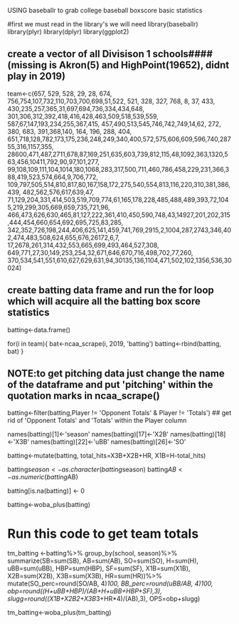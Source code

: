USING baseballr to grab college baseball boxscore basic statistics 


#first we must read in the library's we will need
library(baseballr)
library(plyr)
library(dplyr)
library(ggplot2)

## create a vector of all Divisison 1 schools#### (missing is Akron(5) and HighPoint(19652), didnt play in 2019) ##

team<-c(657, 529, 528, 29, 28, 674, 756,754,107,732,110,703,700,698,51,522, 521, 328, 327, 768, 8, 37, 
        433, 430,235,257,365,31,697,694,736,334,434,648, 301,306,312,392,418,416,428,463,509,518,539,559,
        587,67,147,193,234,255,367,415, 457,490,513,545,746,742,749,14,62, 272, 380, 683, 391,368,140, 164, 
        196, 288, 404, 651,718,128,782,173,175,236,248,249,340,400,572,575,606,609,596,740,28755,316,1157,355,
        28600,471,487,2711,678,87,169,251,635,603,739,812,115,48,1092,363,1320,563,456,10411,792,90,97,101,277,
        99,108,109,111,104,1014,180,1068,283,317,500,711,460,786,458,229,231,366,388,419,523,574,664,9,706,772,
        109,797,505,514,810,817,80,167,158,172,275,540,554,813,116,220,310,381,386,439, 482,562,576,617,639,47,
        71,129,204,331,414,503,519,709,774,61,165,178,228,485,488,489,393,72,1045,219,299,305,669,659,735,721,96,
        466,473,626,630,465,81,127,222,361,410,450,590,748,43,14927,201,202,315,444,454,660,654,692,695,725,83,285,
        342,352,726,198,244,406,625,141,459,741,769,2915,2,1004,287,2743,346,402,474,483,508,624,655,676,26172,6,7,
        17,2678,261,314,432,553,665,699,493,464,527,308, 649,771,27,30,149,253,254,32,671,646,670,716,498,702,77,260,
        370,534,541,551,610,627,629,631,94,30135,136,1104,471,502,102,1356,536,30024)
       
## create batting data frame and run the for loop which will acquire all the batting box score statistics ##

batting<-data.frame()

for(i in team){
    bat<-ncaa_scrape(i, 2019, 'batting')
    batting<-rbind(batting, bat)
}

## NOTE:to get pitching data just change the name of the dataframe and put 'pitching' within the quotation marks in ncaa_scrape() ##

batting<-filter(batting,Player != 'Opponent Totals' & Player != 'Totals')   ## get rid of 'Opponent Totals' and 'Totals' within the Player column

names(batting)[1]<-'season'
names(batting)[17]<-'X2B'
names(batting)[18]<-'X3B'
names(batting)[22]<-'uBB'
names(batting)[26]<-'SO'

batting<-mutate(batting, total_hits=X3B+X2B+HR, X1B=H-total_hits)

batting$season<-as.character(batting$season)
batting$AB<-as.numeric(batting$AB)

batting[is.na(batting)] <- 0

batting<-woba_plus(batting)

# Run this code to get team totals

tm_batting <-batting%>% 
  group_by(school, season)%>% 
  summarize(SB=sum(SB), 
            AB=sum(AB), 
            SO=sum(SO), 
            H=sum(H),
            uBB=sum(uBB),
            HBP=sum(HBP),
            SF=sum(SF),
            X1B=sum(X1B),
            X2B=sum(X2B),
            X3B=sum(X3B),
            HR=sum(HR))%>%
  mutate(SO_perc=round(SO/AB, 4)*100, 
         BB_perc=round(uBB/AB, 4)*100,
         obp=round((H+uBB+HBP)/(AB+H+uBB+HBP+SF),3), 
         slugg=round((X1B+X2B*2+X3B*3+HR*4)/(AB),3), 
         OPS=obp+slugg)
         
  tm_batting<-woba_plus(tm_batting)

